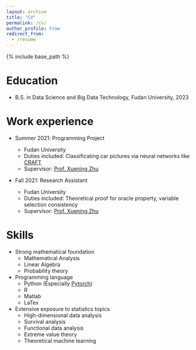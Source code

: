 ```yaml
---
layout: archive
title: "CV"
permalink: /cv/
author_profile: true
redirect_from:
  - /resume
---
```


{% include base_path %}

Education
======
* B.S. in Data Science and Big Data Technology, Fudan University, 2023


Work experience
======
* Summer 2021: Programming Project
  * Fudan University
  * Duties included: Classificating car pictures via neural networks like [CRAFT](https://github.com/clovaai/CRAFT-pytorch)
  * Supervisor: [Prof. Xuening Zhu](https://xueningzhu.github.io)

* Fall 2021: Research Assistant
  * Fudan University
  * Duties included: Theoretical proof for oracle property, variable selection consistency
  * Supervisor: [Prof. Xuening Zhu](https://xueningzhu.github.io)
  
Skills
======
* Strong mathematical foundation
  * Mathematical Analysis
  * Linear Algebra
  * Probability theory
* Programming language
  * Python (Especially [Pytorch](https://pytorch.org))
  * R
  * Matlab
  * LaTex
* Extensive exposure to statistics topics
  * High-dimensional data analysis
  * Survival analysis
  * Functional data analysis
  * Extreme value theory
  * Theoretical machine learning

